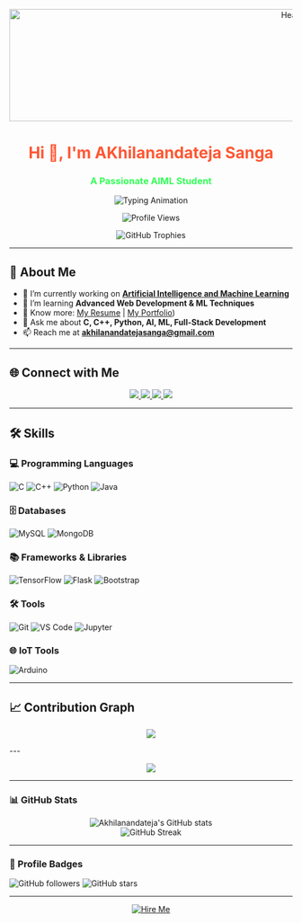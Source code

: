 <p align="center">
  <img src="https://i.giphy.com/media/V4NSR1NG2p0KeJJyr5/giphy.gif" alt="Header" width="1000" height="200"/>
</p>

<h1 align="center"> <span style="color:#FF5733">Hi 👋, I'm AKhilanandateja Sanga</span> </h1>
<h3 align="center"> <span style="color:#33FF57">A Passionate AIML Student</span> </h3>
<p align="center">
  <img src="https://readme-typing-svg.herokuapp.com?font=Fira+Code&size=22&pause=1000&color=32CD32&center=true&vCenter=true&width=600&lines=Machine+Learning+Developer;AI/ML+Engineer;PHP+Full+Stack+Developer;Full+Stack+Developer" alt="Typing Animation" />
</p>
<p align="center">
  <img src="https://komarev.com/ghpvc/?username=Akhilanandateja&label=Profile%20views&color=0e75b6&style=flat" alt="Profile Views"/>
</p>

<p align="center">
  <img src="https://github-profile-trophy.vercel.app/?username=Akhilanandateja&margin-w=5&no-bg=true&theme=nord" alt="GitHub Trophies"/>
</p>

---

## 🚀 About Me

- 🔭 I’m currently working on **[Artificial Intelligence and Machine Learning]((https://github.com/Akhilanandateja/))**
- 🌱 I’m learning **Advanced Web Development & ML Techniques**
- 📄 Know more: [My Resume](https://drive.google.com/file/d/1g9Tlz3g3hedWVOU_axLeQ2ks5ulNiocl/view?usp=drive_link) | [My Portfolio](https://akhilanandateja.github.io/portfolio/))
- 💬 Ask me about **C, C++, Python, AI, ML, Full-Stack Development**
- 📫 Reach me at **akhilanandatejasanga@gmail.com**

---

## 🌐 Connect with Me

<p align="center">
  <a href="(https://www.linkedin.com/in/akhilanandateja-sanga-2296b6294/)">
    <img src="https://img.shields.io/badge/LinkedIn-0077B5?style=for-the-badge&logo=linkedin"/>
  </a>
  <a href="(https://github.com/Akhilanandateja/)">
    <img src="https://img.shields.io/badge/GitHub-181717?style=for-the-badge&logo=github"/>
  </a>
  <a href="(https://leetcode.com/u/Akhilanandateja/)">
    <img src="https://img.shields.io/badge/LeetCode-FFA116?style=for-the-badge&logo=leetcode"/>
  </a>
  <a href="(https://www.hackerrank.com/profile/Akhilanandateja)">
    <img src="https://img.shields.io/badge/HackerRank-00EA64?style=for-the-badge&logo=hackerrank"/>
  </a>
</p>

---

## 🛠️ Skills

### 💻 Programming Languages

![C](https://img.shields.io/badge/C-00599C?style=for-the-badge&logo=c&logoColor=white)
![C++](https://img.shields.io/badge/C++-00599C?style=for-the-badge&logo=c%2B%2B&logoColor=white)
![Python](https://img.shields.io/badge/Python-3776AB?style=for-the-badge&logo=python&logoColor=white)
![Java](https://img.shields.io/badge/Java-007396?style=for-the-badge&logo=java&logoColor=white)

### 🗄️ Databases

![MySQL](https://img.shields.io/badge/MySQL-4479A1?style=for-the-badge&logo=mysql&logoColor=white)
![MongoDB](https://img.shields.io/badge/MongoDB-47A248?style=for-the-badge&logo=mongodb&logoColor=white)

### 📚 Frameworks & Libraries

![TensorFlow](https://img.shields.io/badge/TensorFlow-FF6F00?style=for-the-badge&logo=tensorflow)
![Flask](https://img.shields.io/badge/Flask-000000?style=for-the-badge&logo=flask)
![Bootstrap](https://img.shields.io/badge/Bootstrap-563D7C?style=for-the-badge&logo=bootstrap)

### 🛠️ Tools

![Git](https://img.shields.io/badge/Git-F05032?style=for-the-badge&logo=git)
![VS Code](https://img.shields.io/badge/VS%20Code-007ACC?style=for-the-badge&logo=visual-studio-code)
![Jupyter](https://img.shields.io/badge/Jupyter-F37626?style=for-the-badge&logo=jupyter)

### 🌐 IoT Tools

![Arduino](https://img.shields.io/badge/Arduino-00979D?style=for-the-badge&logo=arduino)

---

## 📈 Contribution Graph

<p align="center">
  <img src="https://github-readme-activity-graph.vercel.app/graph?username=Akhilanandateja&theme=react-dark"/>
</p>
---

<p align="center">
  <img src="https://quotes-github-readme.vercel.app/api?type=horizontal&theme=dark"/>
</p>

---

### 📊 GitHub Stats

<p align="center">
  <img src="https://github-readme-stats.vercel.app/api?username=akhilanandateja&show_icons=true&theme=radical" alt="Akhilanandateja's GitHub stats" />
  <br />
  <img src="https://github-readme-streak-stats.herokuapp.com/?user=akhilanandateja&theme=radical" alt="GitHub Streak" />
</p>

---

### 🎯 Profile Badges

![GitHub followers](https://img.shields.io/github/followers/Akhilanandateja?style=social)
![GitHub stars](https://img.shields.io/github/stars/Akhilanandateja?style=social)

---
<p align="center">
  <a href="mailto:akhilanandatejasanga@gmail.com">
    <img src="https://readme-typing-svg.herokuapp.com?font=Fira+Code&weight=500&size=22&pause=1000&color=FFA500&width=435&lines=Looking+for+Internship!;Open+to+Full-Time+Opportunities!" alt="Hire Me"/>
  </a>
</p>
